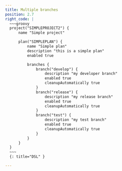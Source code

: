 ```yaml
---
title: Multiple branches
position: 2.7
right_code: |
  ~~~groovy
  project("SIMPLEPROJECT2") {
      name "Simple project"

      plan("SIMPLEPLAN") {
          name "Simple plan"
          description "this is a simple plan"
          enabled true

          branches {
              branch("develop") {
                  description "my developer branch"
                  enabled true
                  cleanupAutomatically true
              }
              branch("release") {
                  description "my release branch"
                  enabled true
                  cleanupAutomatically true
              }
              branch("test") {
                  description "my test branch"
                  enabled true
                  cleanupAutomatically true
              }
          }
      }
  }
  ~~~
  {: title="DSL" }

---
```

